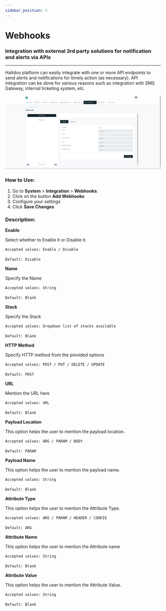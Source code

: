 ```yaml
---
sidebar_position: 3
---
```


# Webhooks

### Integration with external 3rd party solutions for notification and alerts via APIs

---

Haltdos platform can easily integrate with one or more API endpoints to send alerts and notifications for timely action (as necessary). API integration can be done for various reasons such as integration with SMS Gateway, internal ticketing system, etc.

![webhooks](/img/platform/v8/docs/webhooks.png)

### How to Use:

1. Go to **System** > **Integration** > **Webhooks**.
2. Click on the button  **Add Webhooks**
3. Configure your settings
4. Click **Save Changes**

### Description:

**Enable**

 Select whether to Enable it or Disable it. 

    Accepted values: Enable / Disable

    Default: Disable 

**Name**

  Specify the Name 

    Accepted values: String

    Default: Blank 

**Stack**

 Specify the Stack 

    Accepted values: Dropdown list of stacks available

    Default: Blank 

**HTTP Method**

Specify HTTP method from the provided options

    Accepted values: POST / PUT / DELETE / UPDATE

    Default: POST 

**URL**

Mention the URL here

    Accepted values: URL

    Default: Blank 

**Payload Location**

This option helps the user to mention the payload location.

    Accepted values: ARG / PARAM / BODY

    Default: PARAM 

**Payload Name**

This option helps the user to mention the payload name.

    Accepted values: String

    Default: Blank 

**Attribute Type**

This option helps the user to mention the Attribute Type.

    Accepted values: ARG / PARAM / HEADER / COOKIE

    Default: ARG 

**Attribute Name**

This option helps the user to mention the Attribute name

    Accepted values: String

    Default: Blank 

**Attribute Value**

This option helps the user to mention the Attribute Value.

    Accepted values: String

    Default: Blank 
